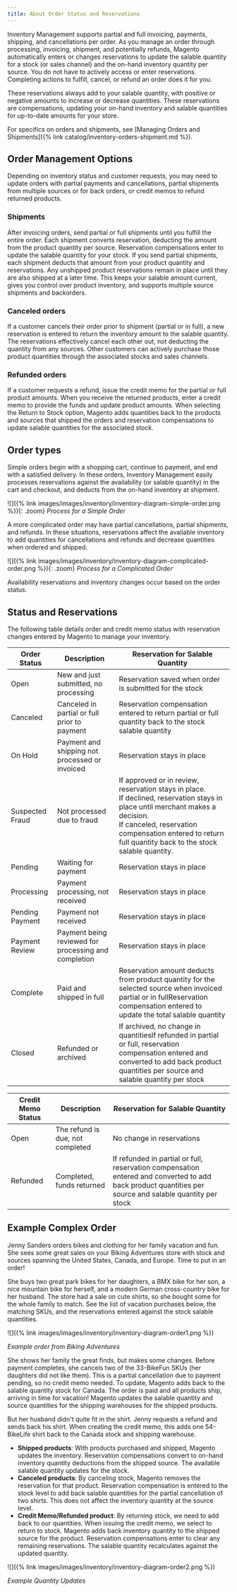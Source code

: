 ```yaml
---
title: About Order Status and Reservations
---
```


Inventory Management supports partial and full invoicing, payments, shipping, and cancellations per order. As you manage an order through processing, invoicing, shipment, and potentially refunds, Magento automatically enters or changes reservations to update the salable quantity for a stock (or sales channel) and the on-hand inventory quantity per source. You do not have to actively access or enter reservations. Completing actions to fulfill, cancel, or refund an order does it for you.

These reservations always add to your salable quantity, with positive or negative amounts to increase or decrease quantities. These reservations are compensations, updating your on-hand inventory and salable quantities for up-to-date amounts for your store.

For specifics on orders and shipments, see [Managing Orders and Shipments]({% link catalog/inventory-orders-shipment.md %}).

## Order Management Options

Depending on inventory status and customer requests, you may need to update orders with partial payments and cancellations, partial shipments from multiple sources or for back orders, or credit memos to refund returned products.

### Shipments

After invoicing orders, send partial or full shipments until you fulfill the entire order. Each shipment converts reservation, deducting the amount from the product quantity per source. Reservation compensations enter to update the salable quantity for your stock. If you send partial shipments, each shipment deducts that amount from your product quantity and reservations. Any unshipped product reservations remain in place until they are also shipped at a later time. This keeps your salable amount current, gives you control over product inventory, and supports multiple source shipments and backorders.

### Canceled orders

If a customer cancels their order prior to shipment (partial or in full), a new reservation is entered to return the inventory amount to the salable quantity. The reservations effectively cancel each other out, not deducting the quantity from any sources. Other customers can actively purchase those product quantities through the associated stocks and sales channels.

### Refunded orders

If a customer requests a refund, issue the credit memo for the partial or full product amounts. When you receive the returned products, enter a credit memo to provide the funds and update product amounts. When selecting the Return to Stock option, Magento adds quantities back to the products and sources that shipped the orders and reservation compensations to update salable quantities for the associated stock.

## Order types

Simple orders begin with a shopping cart, continue to payment, and end with a satisfied delivery. In these orders, Inventory Management easily processes reservations against the availability (or salable quantity) in the cart and checkout, and deducts from the on-hand inventory at shipment.

![]({% link images/images/inventory/inventory-diagram-simple-order.png %}){: .zoom}
*Process for a Simple Order*

A more complicated order may have partial cancellations, partial shipments, and refunds. In these situations, reservations affect the available inventory to add quantities for cancellations and refunds and decrease quantities when ordered and shipped.

![]({% link images/images/inventory/inventory-diagram-complicated-order.png %}){: .zoom}
*Process for a Complicated Order*

Availability reservations and inventory changes occur based on the order status.

## Status and Reservations

The following table details order and credit memo status with reservation changes entered by Magento to manage your inventory.

|Order Status|Description|Reservation for Salable Quantity|
|--|--|--|
|Open|New and just submitted, no processing|Reservation saved when order is submitted for the stock|
|Canceled|Canceled in partial or full prior to payment|Reservation compensation entered to return partial or full quantity back to the stock salable quantity|
|On Hold|Payment and shipping not processed or invoiced|Reservation stays in place|
|Suspected Fraud|Not processed due to fraud|If approved or in review, reservation stays in place.<br/>If declined, reservation stays in place until merchant makes a decision.<br/>If canceled, reservation compensation entered to return full quantity back to the stock salable quantity.|
|Pending|Waiting for payment|Reservation stays in place|
|Processing|Payment processing, not received|Reservation stays in place|
|Pending Payment|Payment not received|Reservation stays in place|
|Payment Review|Payment being reviewed for processing and completion|Reservation stays in place|
|Complete|Paid and shipped in full|Reservation amount deducts from product quantity for the selected source when invoiced partial or in fullReservation compensation entered to update the total salable quantity|
|Closed|Refunded or archived|If archived, no change in quantitiesIf refunded in partial or full, reservation compensation entered and converted to add back product quantities per source and salable quantity per stock|


|Credit Memo Status|Description|Reservation for Salable Quantity|
|--|--|--|
|Open|The refund is due, not completed|No change in reservations|
|Refunded|Completed, funds returned|If refunded in partial or full, reservation compensation entered and converted to add back product quantities per source and salable quantity per stock|

## Example Complex Order

Jenny Sanders orders bikes and clothing for her family vacation and fun. She sees some great sales on your Biking Adventures store with stock and sources spanning the United States, Canada, and Europe. Time to put in an order!

She buys two great park bikes for her daughters, a BMX bike for her son, a nice mountain bike for herself, and a modern German cross-country bike for her husband. The store had a sale on cute shirts, so she bought some for the whole family to match. See the list of vacation purchases below, the matching SKUs, and the reservations entered against the stock salable quantities.

![]({% link images/images/inventory/inventory-diagram-order1.png %})

*Example order from Biking Adventures*

She shows her family the great finds, but makes some changes. Before payment completes, she cancels two of the 33-BikeFun SKUs (her daughters did not like them). This is a partial cancellation due to payment pending, so no credit memo needed. To update, Magento adds back to the salable quantity stock for Canada. The order is paid and all products ship, arriving in time for vacation! Magento updates the salable quantity and source quantities for the shipping warehouses for the shipped products.

But her husband didn't quite fit in the shirt. Jenny requests a refund and sends back his shirt. When creating the credit memo, this adds one 54-BikeLife shirt back to the Canada stock and shipping warehouse.

* **Shipped products**: With products purchased and shipped, Magento updates the inventory. Reservation compensations convert to on-hand inventory quantity deductions from the shipped source. The available salable quantity updates for the stock.
* **Canceled products**: By canceling stock, Magento removes the reservation for that product. Reservation compensation is entered to the stock level to add back salable quantities for the partial cancellation of two shirts. This does not affect the inventory quantity at the source level.
* **Credit Memo/Refunded product**: By returning stock, we need to add back to our quantities. When issuing the credit memo, we select to return to stock. Magento adds back inventory quantity to the shipped source for the product. Reservation compensations enter to clear any remaining reservations. The salable quantity recalculates against the updated quantity.

![]({% link images/images/inventory/inventory-diagram-order2.png %})

*Example Quantity Updates*
